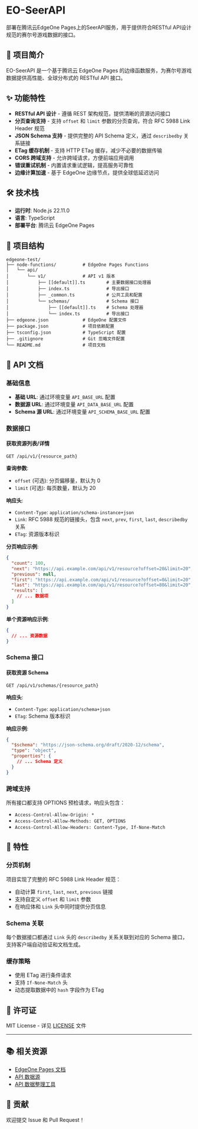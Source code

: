 # EO-SeerAPI

部署在腾讯云EdgeOne Pages上的SeerAPI服务，用于提供符合RESTful API设计规范的赛尔号游戏数据的接口。

## 📖 项目简介

EO-SeerAPI 是一个基于腾讯云 EdgeOne Pages 的边缘函数服务，为赛尔号游戏数据提供高性能、全球分布式的 RESTful API 接口。
## ✨ 功能特性

- **RESTful API 设计** - 遵循 REST 架构规范，提供清晰的资源访问接口
- **分页查询支持** - 支持 `offset` 和 `limit` 参数的分页查询，符合 RFC 5988 Link Header 规范
- **JSON Schema 支持** - 提供完整的 API Schema 定义，通过 `describedby` 关系链接
- **ETag 缓存机制** - 支持 HTTP ETag 缓存，减少不必要的数据传输
- **CORS 跨域支持** - 允许跨域请求，方便前端应用调用
- **错误重试机制** - 内置请求重试逻辑，提高服务可靠性
- **边缘计算加速** - 基于 EdgeOne 边缘节点，提供全球低延迟访问

## 🛠 技术栈

- **运行时**: Node.js 22.11.0
- **语言**: TypeScript
- **部署平台**: 腾讯云 EdgeOne Pages

## 📁 项目结构

```
edgeone-test/
├── node-functions/          # EdgeOne Pages Functions
│   └── api/
│       └── v1/              # API v1 版本
│           ├── [[default]].ts        # 主要数据接口处理器
│           ├── index.ts              # 导出接口
│           ├── _common.ts            # 公共工具和配置
│           └── schemas/              # Schema 接口
│               ├── [[default]].ts    # Schema 处理器
│               └── index.ts          # 导出接口
├── edgeone.json             # EdgeOne 配置文件
├── package.json             # 项目依赖配置
├── tsconfig.json            # TypeScript 配置
├── .gitignore               # Git 忽略文件配置
└── README.md                # 项目文档
```

## 🔌 API 文档

### 基础信息

- **基础 URL**: 通过环境变量 `API_BASE_URL` 配置
- **数据源 URL**: 通过环境变量 `API_DATA_BASE_URL` 配置
- **Schema 源 URL**: 通过环境变量 `API_SCHEMA_BASE_URL` 配置

### 数据接口

#### 获取资源列表/详情

```http
GET /api/v1/{resource_path}
```

**查询参数**:
- `offset` (可选): 分页偏移量，默认为 0
- `limit` (可选): 每页数量，默认为 20

**响应头**:
- `Content-Type`: `application/schema-instance+json`
- `Link`: RFC 5988 规范的链接头，包含 `next`, `prev`, `first`, `last`, `describedby` 关系
- `ETag`: 资源版本标识

**分页响应示例**:
```json
{
  "count": 100,
  "next": "https://api.example.com/api/v1/resource?offset=20&limit=20",
  "previous": null,
  "first": "https://api.example.com/api/v1/resource?offset=0&limit=20",
  "last": "https://api.example.com/api/v1/resource?offset=80&limit=20",
  "results": [
    // ... 数据项
  ]
}
```

**单个资源响应示例**:
```json
{
  // ... 资源数据
}
```

### Schema 接口

#### 获取资源 Schema

```http
GET /api/v1/schemas/{resource_path}
```

**响应头**:
- `Content-Type`: `application/schema+json`
- `ETag`: Schema 版本标识

**响应示例**:
```json
{
  "$schema": "https://json-schema.org/draft/2020-12/schema",
  "type": "object",
  "properties": {
    // ... Schema 定义
  }
}
```

### 跨域支持

所有接口都支持 OPTIONS 预检请求，响应头包含：
- `Access-Control-Allow-Origin: *`
- `Access-Control-Allow-Methods: GET, OPTIONS`
- `Access-Control-Allow-Headers: Content-Type, If-None-Match`

## 📝 特性

### 分页机制

项目实现了完整的 RFC 5988 Link Header 规范：
- 自动计算 `first`, `last`, `next`, `previous` 链接
- 支持自定义 `offset` 和 `limit` 参数
- 在响应体和 `Link` 头中同时提供分页信息

### Schema 关联

每个数据接口都通过 `Link` 头的 `describedby` 关系关联到对应的 Schema 接口，支持客户端自动验证和文档生成。

### 缓存策略

- 使用 ETag 进行条件请求
- 支持 `If-None-Match` 头
- 动态提取数据中的 `hash` 字段作为 ETag

## 📄 许可证

MIT License - 详见 [LICENSE](LICENSE) 文件

---

## 📚 相关资源

- [EdgeOne Pages 文档](https://cloud.tencent.com/document/product/1552)
- [API 数据源](https://github.com/SeerAPI/api-data)
- [API 数据整理工具](https://github.com/SeerAPI/solaris)

## 🤝 贡献

欢迎提交 Issue 和 Pull Request！
